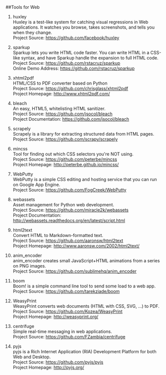 ##Tools for Web

1. huxley  
Huxley is a test-like system for catching visual regressions in Web applications. It watches you browse, takes screenshots, and tells you when they change.  
Project Source: https://github.com/facebook/huxley

1. sparkup  
Sparkup lets you write HTML code faster. You can write HTML in a CSS-like syntax, and have Sparkup handle the expansion to full HTML code.  
Project Source: https://github.com/rstacruz/sparkup  
Online Demo Address: https://github.com/rstacruz/sparkup

1. xhtml2pdf   
HTML/CSS to PDF converter based on Python  
Project Source: https://github.com/chrisglass/xhtml2pdf  
Project Homepage: http://www.xhtml2pdf.com/  

1. bleach  
An easy, HTML5, whitelisting HTML sanitizer.   
Project Source: https://github.com/jsocol/bleach  
Project Documentation: https://github.com/jsocol/bleach  

1. scrapely   
Scrapely is a library for extracting structured data from HTML pages.   
Project Source: https://github.com/scrapy/scrapely

1. mincss  
Tool for finding out which CSS selectors you're NOT using.  
Project Source: https://github.com/peterbe/mincss   
Project Homepage: http://peterbe.github.io/mincss/   

1. WebPutty  
WebPutty is a simple CSS editing and hosting service that you can run on Google App Engine.   
Project Source: https://github.com/FogCreek/WebPutty  

1. webassets   
Asset management for Python web development.   
Project Source: https://github.com/miracle2k/webassets   
Project Documentation: http://webassets.readthedocs.org/en/latest/script.html  

1. html2text  
Convert HTML to Markdown-formatted text.  
Project Source: https://github.com/aaronsw/html2text  
Project Homepage: http://www.aaronsw.com/2002/html2text/  

1. anim_encoder  
anim_encoder creates small JavaScript+HTML animations from a series on PNG images.   
Project Source: https://github.com/sublimehq/anim_encoder  

1. boom  
Boom! is a simple command line tool to send some load to a web app.  
Project Source: https://github.com/tarekziade/boom   

1. WeasyPrint   
WeasyPrint converts web documents (HTML with CSS, SVG, ...) to PDF.   
Project Source: https://github.com/Kozea/WeasyPrint   
Project Homepage: http://weasyprint.org/  

1. centrifuge     
Simple real-time messaging in web applications.    
Project Source: https://github.com/FZambia/centrifuge    

1. pyjs   
pyjs is a Rich Internet Application (RIA) Development Platform for both Web and Desktop.    
Project Source: https://github.com/pyjs/pyjs    
Project Homepage: http://pyjs.org/  

